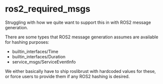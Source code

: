 # ros2_required_msgs

Struggling with how we quite want to support this in with ROS2 message generation.

There are some types that ROS2 message generation assumes are available for hashing purposes:

- builtin_interfaces/Time
- builtin_interfaces/Duration
- service_msgs/ServiceEventInfo

We either basically have to ship roslibrust with hardcoded values for these, or force users to provide them if any
ROS2 hashing is desired.
